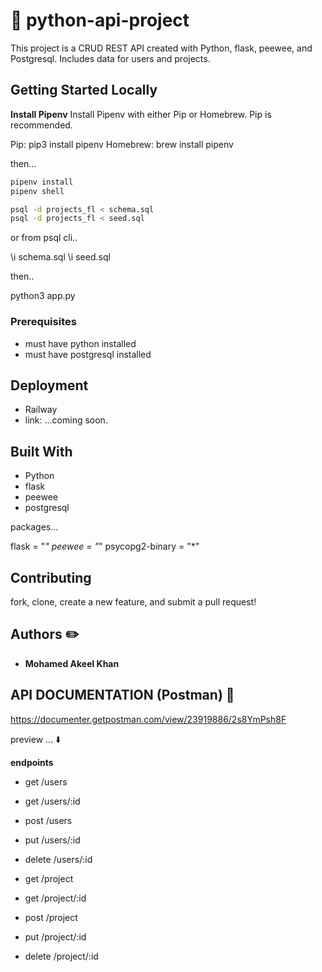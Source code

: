 # 🐍 python-api-project

This project is a CRUD REST API created with Python, flask, peewee, and Postgresql. Includes data for users and projects.

## Getting Started Locally

**Install Pipenv**
Install Pipenv with either Pip or Homebrew. Pip is recommended.

Pip: pip3 install pipenv
Homebrew: brew install pipenv

then...

```bash
pipenv install
pipenv shell
```

```bash
psql -d projects_fl < schema.sql
psql -d projects_fl < seed.sql
```

or from psql cli..

\i schema.sql
\i seed.sql

then..

python3 app.py

### Prerequisites

- must have python installed
- must have postgresql installed

## Deployment

- Railway
- link: ...coming soon.

## Built With

- Python
- flask
- peewee
- postgresql

packages...

flask = "_"
peewee = "_"
psycopg2-binary = "\*"

## Contributing

fork, clone, create a new feature, and submit a pull request!

## Authors ✏️

- **Mohamed Akeel Khan**

## API DOCUMENTATION (Postman) 📩

https://documenter.getpostman.com/view/23919886/2s8YmPsh8F

preview ... ⬇️

**endpoints**

- get /users
- get /users/:id
- post /users
- put /users/:id
- delete /users/:id

- get /project
- get /project/:id
- post /project
- put /project/:id
- delete /project/:id
